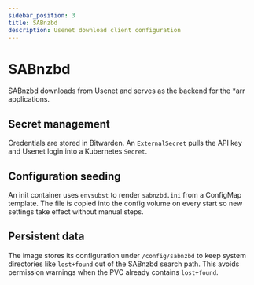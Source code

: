 ```yaml
---
sidebar_position: 3
title: SABnzbd
description: Usenet download client configuration
---
```


# SABnzbd

<!-- vale off -->
SABnzbd downloads from Usenet and serves as the backend for the *arr applications.
<!-- vale on -->

## Secret management

Credentials are stored in Bitwarden. An `ExternalSecret` pulls the API key and Usenet login into a Kubernetes `Secret`.

## Configuration seeding

An init container uses `envsubst` to render `sabnzbd.ini` from a ConfigMap template. The file is copied into the config volume on every start so new settings take effect without manual steps.

## Persistent data

The image stores its configuration under `/config/sabnzbd` to keep system directories like `lost+found` out of the SABnzbd search path. This avoids permission warnings when the PVC already contains `lost+found`.
